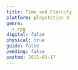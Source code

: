 ```yaml
---
title: Time and Eternity
platform: playstation-3
genre:
  - rpg
digital: false
physical: true
guide: false
pending: false
posted: 2015-03-17
---
```

